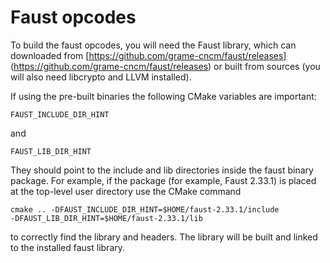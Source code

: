 Faust opcodes
=======

To build the faust opcodes, you will need the Faust library, which can downloaded
from [https://github.com/grame-cncm/faust/releases] (https://github.com/grame-cncm/faust/releases)
or built from sources (you will also need libcrypto and LLVM
installed).

If using the pre-built binaries the following CMake variables are
important:

`FAUST_INCLUDE_DIR_HINT`

and

`FAUST_LIB_DIR_HINT`

They should point to the include and lib directories inside the faust
binary package. For example, if the package (for example,
Faust 2.33.1) is placed at the top-level user directory use the CMake command

```
cmake .. -DFAUST_INCLUDE_DIR_HINT=$HOME/faust-2.33.1/include
-DFAUST_LIB_DIR_HINT=$HOME/faust-2.33.1/lib
```

to correctly find the library and headers. The library will be built
and linked to the installed faust library.

